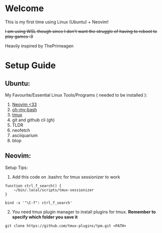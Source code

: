 # Welcome

This is my first time using Linux (Ubuntu) + Neovim!  

~~I am using WSL though since I don't want the struggle of having to reboot to play games :3~~

Heavily inspired by ThePrimeagen

# Setup Guide

## Ubuntu:

My Favourite/Essential Linux Tools/Programs ( needed to be installed ):

1. [Neovim <33](https://github.com/neovim/neovim/blob/master/INSTALL.md)
2. [oh-my-bash](https://github.com/ohmybash/oh-my-bash)
3. [tmux](https://github.com/tmux/tmux/wiki/Installing)
4. git and github cli (gh)
5. TLDR
6. neofetch
7. asciiquarium
8. btop

## Neovim:

Setup Tips:

1. Add this code on .bashrc for tmux sessionizer to work

```bashrc
function ctrl_f_search() {
    ~/bin/.local/scripts/tmux-sessionizer
}

bind -x '"\C-f": ctrl_f_search'
```
2. You need tmux plugin manager to install plugins for tmux. **Remember to specify which folder you save it**

```
git clone https://github.com/tmux-plugins/tpm.git <PATH>  
```
